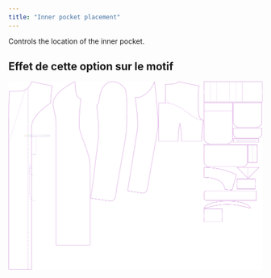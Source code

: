 ```yaml
---
title: "Inner pocket placement"
---
```


Controls the location of the inner pocket.

## Effet de cette option sur le motif

![Cette image montre l'effet de cette option en superposant plusieurs variantes qui ont une valeur différente pour cette option](carlita_innerpocketplacement_sample.svg "Effet de cette option sur le modèle")
